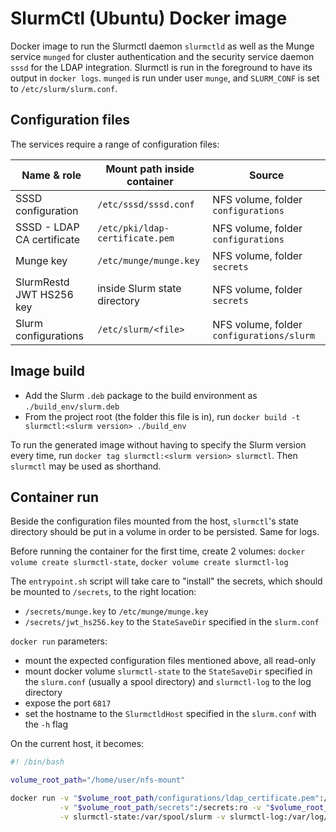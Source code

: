 # SlurmCtl (Ubuntu) Docker image

Docker image to run the Slurmctl daemon `slurmctld` as well as the Munge service `munged` for cluster authentication and the security service daemon `sssd` for the LDAP integration. Slurmctl is run in the foreground to have its output in `docker logs`. `munged` is run under user `munge`, and `SLURM_CONF` is set to `/etc/slurm/slurm.conf`.

## Configuration files
The services require a range of configuration files:

| Name & role | Mount path inside container | Source | 
| - | - | - |
| SSSD configuration | `/etc/sssd/sssd.conf` | NFS volume, folder `configurations` |
| SSSD - LDAP CA certificate | `/etc/pki/ldap-certificate.pem` | NFS volume, folder `configurations` |
| Munge key | `/etc/munge/munge.key` | NFS volume, folder `secrets` |
| SlurmRestd JWT HS256 key | inside Slurm state directory | NFS volume, folder `secrets` |
| Slurm configurations | `/etc/slurm/<file>` | NFS volume, folder `configurations/slurm` |

## Image build
- Add the Slurm `.deb` package to the build environment as `./build_env/slurm.deb`
- From the project root (the folder this file is in), run `docker build -t slurmctl:<slurm version> ./build_env`

To run the generated image without having to specify the Slurm version every time, run `docker tag slurmctl:<slurm version> slurmctl`. Then `slurmctl` may be used as shorthand.

## Container run
Beside the configuration files mounted from the host, `slurmctl`'s state directory should be put in a volume in order to be persisted. Same for logs.

Before running the container for the first time, create 2 volumes: `docker volume create slurmctl-state`, `docker volume create slurmctl-log`

The `entrypoint.sh` script will take care to "install" the secrets, which should be mounted to `/secrets`, to the right location:
- `/secrets/munge.key` to `/etc/munge/munge.key`
- `/secrets/jwt_hs256.key` to the `StateSaveDir` specified in the `slurm.conf`

`docker run` parameters:
- mount the expected configuration files mentioned above, all read-only
- mount docker volume `slurmctl-state` to the `StateSaveDir` specified in the `slurm.conf` (usually a spool directory) and `slurmctl-log` to the log directory
- expose the port `6817` 
- set the hostname to the `SlurmctldHost` specified in the `slurm.conf` with the `-h` flag

On the current host, it becomes:
```bash
#! /bin/bash

volume_root_path="/home/user/nfs-mount"

docker run -v "$volume_root_path/configurations/ldap_certificate.pem":/etc/pki/ldap-certificate.pem:ro -v "$volume_root_path/configurations/sssd.conf":/etc/sssd/sssd.conf:ro \
           -v "$volume_root_path/secrets":/secrets:ro -v "$volume_root_path/configurations/slurm":/etc/slurm:ro \
           -v slurmctl-state:/var/spool/slurm -v slurmctl-log:/var/log/slurm/ -h slurmctl -p 6817:6817 -d slurmctl
```
